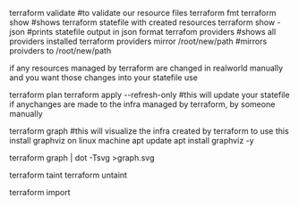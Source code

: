 terraform validate #to validate our resource files
terraform fmt
terraform show  #shows terraform statefile with created resources
terraform show -json #prints statefile output in json format
terrafom providers #shows all providers installed 
terraform providers mirror /root/new/path #mirrors proivders to /root/new/path

if any resources managed by terraform are changed in realworld manually and you want those changes into your statefile use

terraform plan
terraform apply --refresh-only #this will update your statefile if anychanges are made to the infra managed by terraform, by someone manually

terraform graph #this will visualize the infra created by terraform 
to use this 
install graphviz on linux machine
apt update
apt install graphviz -y 

terraform graph | dot -Tsvg >graph.svg



terraform taint
terraform untaint

terraform import 